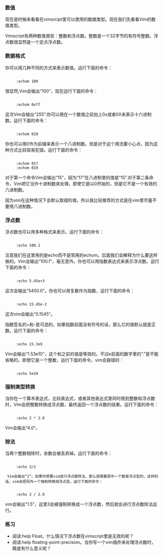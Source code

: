 ### 数值

现在是时候来看看在vimsrcipt里可以使用的数据类型。现在我们先看看Vim的数值类型。

Vimscript有两种数值类型：整数和浮点数。整数是一个32字节的有符号整数。浮点数很显然是一个定点浮点数。
     
### 数据格式

你可以用几种不同的方式来表示数值。运行下面的命令：
<pre><code>
     :echom 100
</code></pre>

很显然,Vim会输出“100”，现在运行下面的命令：
<pre><code>
     :echom 0xff
</code></pre>

这次Vim会输出“255”.你可以用在一个数值之前加上0x或者0X来表示十六进制数。运行下面的命令：     
<pre><code>
     :echom 010
</code></pre>

你也可以用0作为前缀来表示一个八进制数。但是对于这个用法要小心点，因为这种方式比较容易犯错。运行下面的命令：
<pre><code>
     :echom 017
     :echom 019
</code></pre>

对于第一个命令Vim会输出“15”，因为“17”在八进制里的值是“15”.对于第二条命令，Vim把它当作十进制数来处理，即使它是以0开始的，但是它不是一个有效的八进制数。

因为vim在这种情况下会默认取错的值，所以我比较推荐的方式是在vim里尽量不要用八进制数。

### 浮点数

浮点数也可以用多种格式来表示。运行下面的命令：
<pre><code>
     :echo 100.1
</code></pre>

注意我们在这里用的是echo而不是常用的echom。后面我们会解释为什么要这样做的。Vim会输出“100.1”，毫无意外。你也可以用指数表达式来表示浮点数。运行下面的命令：
<pre><code>
     :echo 5.45e+3
</code></pre>

这次会输出“5450.0”。你也可以用复数作为指数，运行下面的命令：
<pre><code>
     :echo 15.45e-2
</code></pre>

这次vim会输出“0.1545”。

指数签名的+和-是可选的，如果指数前面没有符号的话，那么它的值默认就是正数。运行下面的命令：
<pre><code>
     :echo 15.3e9
</code></pre>

Vim会输出“1.53e10”，这个和之前的值是等效的。不过e前面的数字里的“.”是不能省略的，即使它是一个整数，运行下面的命令，vim会报错的：
<pre><code>
     :echo 5e10
</code></pre>

### 强制类型转换

当你在一个算术表达式，比较表达式，或者其他表达式里同时用到整数和浮点数时，Vim会把整数转换成浮点数，最终返回一个浮点数的结果。运行下面的命令：
<pre><code>
     :echo 2 * 2.0
</code></pre>

Vim会输出“4.0”。

### 除法

当两个整数相除时，余数会被丢弃掉。运行下面的命令：
<pre><code>
     :echo 3/2
</code></pre>

     Vim会输出“1”。如果你想要vim进行浮点数除法，那么就需要其中一个数是浮点型的，这样的话，vim会把另外一个强制转换成浮点型。运行下面的命令：
<pre><code>
     :echo 3 / 2.0
</code></pre>
     
vim会输出“1.5”，这里3会被强制转换成一个浮点数，然后就会进行浮点数除法运行。

### 练习

- 阅读:help Float。什么情况下浮点数在vimscript里是无效的呢？
- 阅读:help floating-point-precision。当你写一个vim插件来处理浮点数时，精度有什么意义呢？
